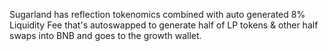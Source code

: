 Sugarland has reflection tokenomics combined with auto generated 8% Liquidity Fee that's autoswapped to generate half of LP tokens & other half swaps into BNB and goes to the growth wallet. 
